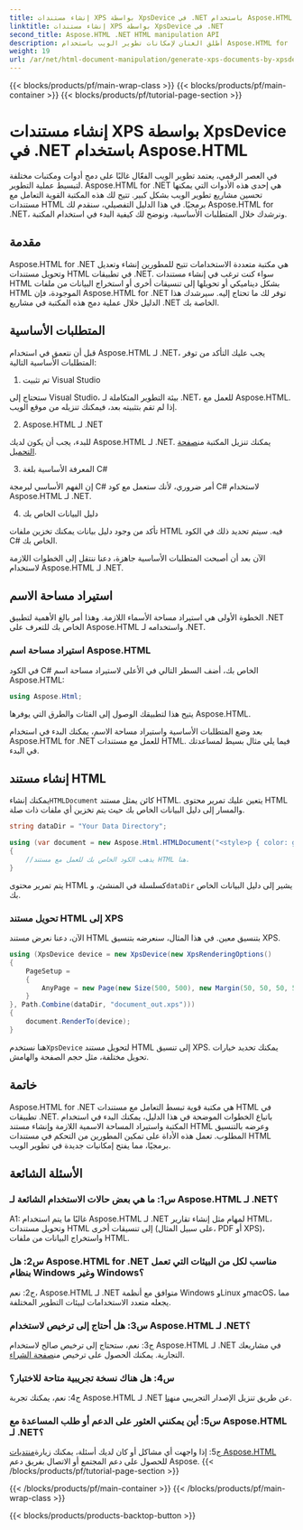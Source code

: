 ```yaml
---
title: إنشاء مستندات XPS بواسطة XpsDevice في .NET باستخدام Aspose.HTML
linktitle: إنشاء مستندات XPS بواسطة XpsDevice في .NET
second_title: Aspose.HTML .NET HTML manipulation API
description: أطلق العنان لإمكانات تطوير الويب باستخدام Aspose.HTML for .NET. أنشئ مستندات HTML وحولها وتعامل معها بسهولة.
weight: 19
url: /ar/net/html-document-manipulation/generate-xps-documents-by-xpsdevice/
---
```


{{< blocks/products/pf/main-wrap-class >}}
{{< blocks/products/pf/main-container >}}
{{< blocks/products/pf/tutorial-page-section >}}

# إنشاء مستندات XPS بواسطة XpsDevice في .NET باستخدام Aspose.HTML


في العصر الرقمي، يعتمد تطوير الويب الفعّال غالبًا على دمج أدوات ومكتبات مختلفة لتبسيط عملية التطوير. Aspose.HTML for .NET هي إحدى هذه الأدوات التي يمكنها تحسين مشاريع تطوير الويب بشكل كبير. تتيح لك هذه المكتبة القوية التعامل مع مستندات HTML برمجيًا. في هذا الدليل التفصيلي، سنقدم لك Aspose.HTML for .NET، ونرشدك خلال المتطلبات الأساسية، ونوضح لك كيفية البدء في استخدام المكتبة.

## مقدمة

Aspose.HTML for .NET هي مكتبة متعددة الاستخدامات تتيح للمطورين إنشاء وتعديل وتحويل مستندات HTML في تطبيقات .NET. سواء كنت ترغب في إنشاء مستندات HTML بشكل ديناميكي أو تحويلها إلى تنسيقات أخرى أو استخراج البيانات من ملفات HTML الموجودة، فإن Aspose.HTML for .NET توفر لك ما تحتاج إليه. سيرشدك هذا الدليل خلال عملية دمج هذه المكتبة في مشاريع .NET الخاصة بك.

## المتطلبات الأساسية

قبل أن نتعمق في استخدام Aspose.HTML لـ .NET، يجب عليك التأكد من توفر المتطلبات الأساسية التالية:

1. تم تثبيت Visual Studio

ستحتاج إلى Visual Studio، بيئة التطوير المتكاملة لـ .NET، للعمل مع Aspose.HTML. إذا لم تقم بتثبيته بعد، فيمكنك تنزيله من موقع الويب.

2. Aspose.HTML لـ .NET

 للبدء، يجب أن يكون لديك Aspose.HTML لـ .NET. يمكنك تنزيل المكتبة من[صفحة التحميل](https://releases.aspose.com/html/net/).

3. المعرفة الأساسية بلغة C#

إن الفهم الأساسي لبرمجة C# أمر ضروري، لأنك ستعمل مع كود C# لاستخدام Aspose.HTML لـ .NET.

4. دليل البيانات الخاص بك

تأكد من وجود دليل بيانات يمكنك تخزين ملفات HTML فيه. سيتم تحديد ذلك في الكود C# الخاص بك.

الآن بعد أن أصبحت المتطلبات الأساسية جاهزة، دعنا ننتقل إلى الخطوات اللازمة لاستخدام Aspose.HTML لـ .NET.

## استيراد مساحة الاسم

الخطوة الأولى هي استيراد مساحة الأسماء اللازمة. وهذا أمر بالغ الأهمية لتطبيق .NET الخاص بك للتعرف على Aspose.HTML واستخدامه لـ .NET.

### استيراد مساحة اسم Aspose.HTML

في الكود C# الخاص بك، أضف السطر التالي في الأعلى لاستيراد مساحة اسم Aspose.HTML:

```csharp
using Aspose.Html;
```

يتيح هذا لتطبيقك الوصول إلى الفئات والطرق التي يوفرها Aspose.HTML.

بعد وضع المتطلبات الأساسية واستيراد مساحة الاسم، يمكنك البدء في استخدام Aspose.HTML for .NET للعمل مع مستندات HTML. فيما يلي مثال بسيط لمساعدتك في البدء.

## إنشاء مستند HTML

 يمكنك إنشاء`HTMLDocument` كائن يمثل مستند HTML. يتعين عليك تمرير محتوى HTML والمسار إلى دليل البيانات الخاص بك حيث يتم تخزين أي ملفات ذات صلة.

```csharp
string dataDir = "Your Data Directory";

using (var document = new Aspose.Html.HTMLDocument("<style>p { color: green; }</style><p>my first paragraph</p>", dataDir))
{
    //يذهب الكود الخاص بك للعمل مع مستند HTML هنا.
}
```

 يتم تمرير محتوى HTML كسلسلة في المنشئ، و`dataDir` يشير إلى دليل البيانات الخاص بك.

### تحويل مستند HTML إلى XPS

الآن، دعنا نعرض مستند HTML بتنسيق معين. في هذا المثال، سنعرضه بتنسيق XPS.

```csharp
using (XpsDevice device = new XpsDevice(new XpsRenderingOptions()
{
    PageSetup =
    {
        AnyPage = new Page(new Size(500, 500), new Margin(50, 50, 50, 50))
    }
}, Path.Combine(dataDir, "document_out.xps")))
{
    document.RenderTo(device);
}
```

 هنا نستخدم`XpsDevice` لتحويل مستند HTML إلى تنسيق XPS. يمكنك تحديد خيارات تحويل مختلفة، مثل حجم الصفحة والهامش.

## خاتمة

Aspose.HTML for .NET هي مكتبة قوية تبسط التعامل مع مستندات HTML في تطبيقات .NET. باتباع الخطوات الموضحة في هذا الدليل، يمكنك البدء في استخدام المكتبة واستيراد المساحة الاسمية اللازمة وإنشاء مستند HTML وعرضه بالتنسيق المطلوب. تعمل هذه الأداة على تمكين المطورين من التحكم في مستندات HTML برمجيًا، مما يفتح إمكانيات جديدة في تطوير الويب.

## الأسئلة الشائعة

### س1: ما هي بعض حالات الاستخدام الشائعة لـ Aspose.HTML لـ .NET؟

A1: غالبًا ما يتم استخدام Aspose.HTML لـ .NET لمهام مثل إنشاء تقارير HTML، وتحويل مستندات HTML إلى تنسيقات أخرى (على سبيل المثال، PDF أو XPS)، واستخراج البيانات من ملفات HTML.

### س2: هل Aspose.HTML for .NET مناسب لكل من البيئات التي تعمل بنظام Windows وغير Windows؟

ج2: نعم، Aspose.HTML لـ .NET متوافق مع أنظمة Windows وLinux وmacOS، مما يجعله متعدد الاستخدامات لبيئات التطوير المختلفة.

### س3: هل أحتاج إلى ترخيص لاستخدام Aspose.HTML لـ .NET؟

 ج3: نعم، ستحتاج إلى ترخيص صالح لاستخدام Aspose.HTML لـ .NET في مشاريعك التجارية. يمكنك الحصول على ترخيص من[صفحة الشراء](https://purchase.aspose.com/buy).

### س4: هل هناك نسخة تجريبية متاحة للاختبار؟

 ج4: نعم، يمكنك تجربة Aspose.HTML لـ .NET عن طريق تنزيل الإصدار التجريبي من[هنا](https://releases.aspose.com/).

### س5: أين يمكنني العثور على الدعم أو طلب المساعدة مع Aspose.HTML لـ .NET؟

 ج5: إذا واجهت أي مشاكل أو كان لديك أسئلة، يمكنك زيارة[منتديات Aspose.HTML](https://forum.aspose.com/) للحصول على دعم المجتمع أو الاتصال بفريق دعم Aspose.
{{< /blocks/products/pf/tutorial-page-section >}}

{{< /blocks/products/pf/main-container >}}
{{< /blocks/products/pf/main-wrap-class >}}

{{< blocks/products/products-backtop-button >}}
